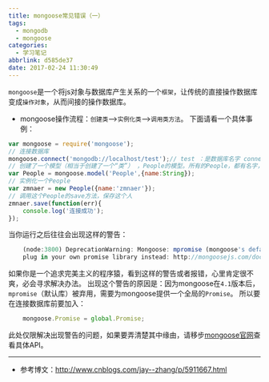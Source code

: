 ```yaml
---
title: mongoose常见错误（一）
tags:
  - mongodb
  - mongoose
categories:
  - 学习笔记
abbrlink: d585de37
date: 2017-02-24 11:30:49
---
```

`mongoose`是一个将js对象与数据库产生关系的一个`框架`，让传统的直接操作数据库变成`操作对象`，从而间接的操作数据库。

<!--more-->

* mongoose操作流程：`创建类`——>`实例化类`——>`调用类方法`。
下面请看一个具体事例：
```javascript
var mongoose = require('mongoose');
// 连接数据库
mongoose.connect('mongodb://localhost/test');// test ：是数据库名字 connections
// 创建了一个模型（相当于创建了一个“类”） ，People的模型。所有的People，都有名字，是字符串类型，
var People = mongoose.model('People',{name:String});
// 实例化一个People
var zmnaer = new People({name:'zmnaer'});
// 调用这个People的save方法，保存这个人
zmnaer.save(function(err){
    console.log('连接成功');
});
```
当你运行之后往往会出现这样的警告：
```javascript
    (node:3800) DeprecationWarning: Mongoose: mpromise (mongoose's default promise library) is deprecated,
    plug in your own promise library instead: http://mongoosejs.com/docs/promises.html
```
如果你是一个追求完美主义的程序猿，看到这样的警告或者报错，心里肯定很不爽，必会寻求解决办法。
出现这个警告的原因是：因为mongoose在`4.1`版本后，`mpromise`（默认库）被弃用，需要为mongoose提供一个全局的`Promise`。
所以要在连接数据库前要加入：
```javascript
    mongoose.Promise = global.Promise;
```
此处仅限解决出现警告的问题，如果要弄清楚其中缘由，请移步[mongoose官网](http://mongoosejs.com/ "mongoose官网")查看具体API。

-----
* 参考博文：http://www.cnblogs.com/jay--zhang/p/5911667.html










